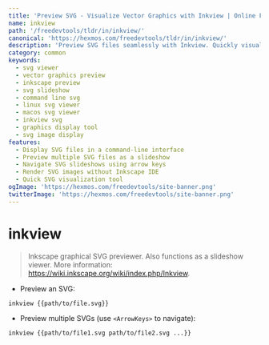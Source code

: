 ```yaml
---
title: 'Preview SVG - Visualize Vector Graphics with Inkview | Online Free DevTools by Hexmos'
name: inkview
path: '/freedevtools/tldr/in/inkview/'
canonical: 'https://hexmos.com/freedevtools/tldr/in/inkview/'
description: 'Preview SVG files seamlessly with Inkview. Quickly visualize vector graphics and manage slideshows. Free online tool, no registration required.'
category: common
keywords:
  - svg viewer
  - vector graphics preview
  - inkscape preview
  - svg slideshow
  - command line svg
  - linux svg viewer
  - macos svg viewer
  - inkview svg
  - graphics display tool
  - svg image display
features:
  - Display SVG files in a command-line interface
  - Preview multiple SVG files as a slideshow
  - Navigate SVG slideshows using arrow keys
  - Render SVG images without Inkscape IDE
  - Quick SVG visualization tool
ogImage: 'https://hexmos.com/freedevtools/site-banner.png'
twitterImage: 'https://hexmos.com/freedevtools/site-banner.png'
---
```


# inkview

> Inkscape graphical SVG previewer.
> Also functions as a slideshow viewer.
> More information: <https://wiki.inkscape.org/wiki/index.php/Inkview>.

- Preview an SVG:

`inkview {{path/to/file.svg}}`

- Preview multiple SVGs (use `<ArrowKeys>` to navigate):

`inkview {{path/to/file1.svg path/to/file2.svg ...}}`

